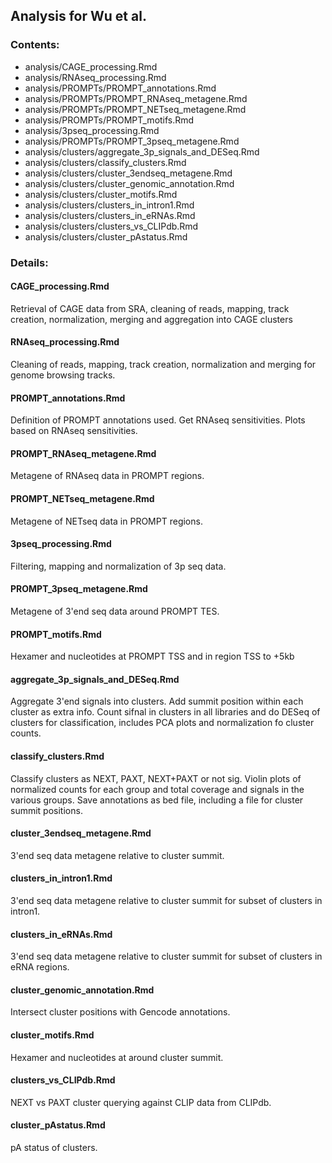 ## Analysis for Wu et al.

### Contents:
* analysis/CAGE_processing.Rmd
* analysis/RNAseq_processing.Rmd
* analysis/PROMPTs/PROMPT_annotations.Rmd
* analysis/PROMPTs/PROMPT_RNAseq_metagene.Rmd
* analysis/PROMPTs/PROMPT_NETseq_metagene.Rmd
* analysis/PROMPTs/PROMPT_motifs.Rmd
* analysis/3pseq_processing.Rmd
* analysis/PROMPTs/PROMPT_3pseq_metagene.Rmd
* analysis/clusters/aggregate_3p_signals_and_DESeq.Rmd
* analysis/clusters/classify_clusters.Rmd
* analysis/clusters/cluster_3endseq_metagene.Rmd
* analysis/clusters/cluster_genomic_annotation.Rmd
* analysis/clusters/cluster_motifs.Rmd
* analysis/clusters/clusters_in_intron1.Rmd
* analysis/clusters/clusters_in_eRNAs.Rmd
* analysis/clusters/clusters_vs_CLIPdb.Rmd
* analysis/clusters/cluster_pAstatus.Rmd


### Details:

#### CAGE_processing.Rmd
Retrieval of CAGE data from SRA, cleaning of reads, mapping, track creation, normalization, merging and aggregation into CAGE clusters

####  RNAseq_processing.Rmd
Cleaning of reads, mapping, track creation, normalization and merging for genome browsing tracks.

#### PROMPT_annotations.Rmd
Definition of PROMPT annotations used. Get RNAseq sensitivities. Plots based on RNAseq sensitivities.

#### PROMPT_RNAseq_metagene.Rmd
Metagene of RNAseq data in PROMPT regions.

#### PROMPT_NETseq_metagene.Rmd
Metagene of NETseq data in PROMPT regions.

#### 3pseq_processing.Rmd
Filtering, mapping and normalization of 3p seq data.

#### PROMPT_3pseq_metagene.Rmd
Metagene of 3'end seq data around PROMPT TES.

#### PROMPT_motifs.Rmd
Hexamer and nucleotides at PROMPT TSS and in region TSS to +5kb

#### aggregate_3p_signals_and_DESeq.Rmd
Aggregate 3'end signals into clusters. Add summit position within each cluster as extra info. Count sifnal in clusters in all libraries and do DESeq of clusters for classification, includes PCA plots and normalization fo cluster counts.

#### classify_clusters.Rmd
Classify clusters as NEXT, PAXT, NEXT+PAXT or not sig. 
Violin plots of normalized counts for each group and total coverage and signals in the various groups.
Save annotations as bed file, including a file for cluster summit positions.

#### cluster_3endseq_metagene.Rmd
3'end seq data metagene relative to cluster summit.

#### clusters_in_intron1.Rmd
3'end seq data metagene relative to cluster summit for subset of clusters in intron1.

#### clusters_in_eRNAs.Rmd
3'end seq data metagene relative to cluster summit for subset of clusters in eRNA regions.

#### cluster_genomic_annotation.Rmd
Intersect cluster positions with Gencode annotations.

#### cluster_motifs.Rmd
Hexamer and nucleotides at around cluster summit.

#### clusters_vs_CLIPdb.Rmd
NEXT vs PAXT cluster querying against CLIP data from CLIPdb.

#### cluster_pAstatus.Rmd
pA status of clusters.
